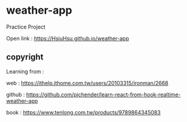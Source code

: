 # weather-app

Practice Project

Open link : https://HsiuHsu.github.io/weather-app

## copyright

Learning from : 

web : https://ithelp.ithome.com.tw/users/20103315/ironman/2668

github : https://github.com/pjchender/learn-react-from-hook-realtime-weather-app

book : https://www.tenlong.com.tw/products/9789864345083

